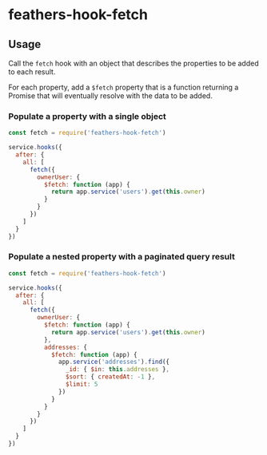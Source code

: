 # feathers-hook-fetch

## Usage

Call the `fetch` hook with an object that describes the properties to be added to each result.

For each property, add a `$fetch` property that is a function returning a Promise that will eventually resolve with the data to be added.

### Populate a property with a single object

```js
const fetch = require('feathers-hook-fetch')

service.hooks({
  after: {
    all: [
      fetch({
        ownerUser: {
          $fetch: function (app) {
            return app.service('users').get(this.owner)
          }
        }
      })
    ]
  }
})
```

### Populate a nested property with a paginated query result

```js
const fetch = require('feathers-hook-fetch')

service.hooks({
  after: {
    all: [
      fetch({
        ownerUser: {
          $fetch: function (app) {
            return app.service('users').get(this.owner)
          },
          addresses: {
            $fetch: function (app) {
              app.service('addresses').find({
                _id: { $in: this.addresses },
                $sort: { createdAt: -1 },
                $limit: 5
              })
            }
          }
        }
      })
    ]
  }
})
```
